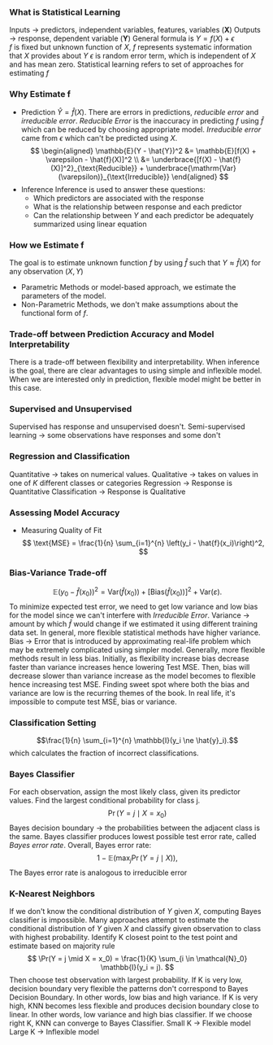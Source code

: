 ### What is Statistical Learning
Inputs -> predictors, independent variables, features, variables (**X**)
Outputs -> response, dependent variable (**Y**)
General formula is $Y = f(X) + \epsilon$    
$f$ is fixed but unknown function of $X$, $f$ represents systematic information that $X$ provides about $Y$
$\epsilon$ is random error term, which is independent of $X$ and has mean zero. 
Statistical learning refers to set of approaches for estimating $f$ 
### Why Estimate f
- Prediction
$\hat{Y} = \hat{f}(X)$. There are errors in predictions, *reducible error* and *irreducible error*. *Reducible Error* is the inaccuracy in predicting $f$ using $\hat{f}$ which can be reduced by choosing appropriate model. *Irreducible error* came from $\epsilon$ which can't be predicted using $X$. 
$$
\begin{aligned}
\mathbb{E}(Y - \hat{Y})^2 
&= \mathbb{E}[f(X) + \varepsilon - \hat{f}(X)]^2 \\
&= \underbrace{[f(X) - \hat{f}(X)]^2}_{\text{Reducible}} + \underbrace{\mathrm{Var}(\varepsilon)}_{\text{Irreducible}}
\end{aligned}
$$
- Inference
Inference is used to answer these questions:
	- Which predictors are associated with the response
	- What is the relationship between response and each predictor
	- Can the relationship between $Y$ and each predictor be adequately summarized using linear equation
### How we Estimate f
The goal is to estimate unknown function $f$ by using $\hat{f}$ such that $Y \approx \hat{f}(X)$ for any observation $(X,Y)$ 
- Parametric Methods or model-based approach, we estimate the parameters of the model.
- Non-Parametric Methods, we don't make assumptions about the functional form of $f$. 

### Trade-off between Prediction Accuracy and Model Interpretability
There is a trade-off between flexibility and interpretability. When inference is the goal, there are clear advantages to using simple and inflexible model. When we are interested only in prediction, flexible model might be better in this case. 
### Supervised and Unsupervised
Supervised has response and unsupervised doesn't.
Semi-supervised learning -> some observations have responses and some don't
### Regression and Classification
Quantitative -> takes on numerical values.
Qualitative -> takes on values in one of $K$ different classes or categories
Regression -> Response is Quantitative
Classification -> Response is Qualitative
### Assessing Model Accuracy
- Measuring Quality of Fit 
$$
\text{MSE} = \frac{1}{n} \sum_{i=1}^{n} \left(y_i - \hat{f}(x_i)\right)^2,
$$
### Bias-Variance Trade-off
$$
\mathbb{E}\left( y_0 - \hat{f}(x_0) \right)^2 = \mathrm{Var}(\hat{f}(x_0)) + \left[\mathrm{Bias}(\hat{f}(x_0))\right]^2 + \mathrm{Var}(\varepsilon).
$$
To minimize expected test error, we need to get low variance and low bias for the model since we can't interfere with *Irreducible Error*. 
Variance -> amount by which $\hat{f}$ would change if we estimated it using different training data set. In general, more flexible statistical methods have higher variance.
Bias -> Error that is introduced by approximating real-life problem which may be extremely complicated using simpler model. Generally, more flexible methods result in less bias. 
Initially, as flexibility increase bias decrease faster than variance increases hence lowering Test MSE. Then, bias will decrease slower than variance increase as the model becomes to flexible hence increasing test MSE.
Finding sweet spot where both the bias and variance are low is the recurring themes of the book.
In real life, it's impossible to compute test MSE, bias or variance. 
### Classification Setting
$$\frac{1}{n} \sum_{i=1}^{n} \mathbb{I}(y_i \ne \hat{y}_i).$$
which calculates the fraction of incorrect classifications.
### Bayes Classifier 
For each observation, assign the most likely class, given its predictor values. Find the largest conditional probability for class j.
$$
\Pr(Y = j \mid X = x_0)
$$
Bayes decision boundary -> the probabilities between the adjacent class is the same.
Bayes classifier produces lowest possible test error rate, called *Bayes error rate*.
Overall, Bayes error rate:
$$
1 - \mathbb{E} \left( \max_j \Pr(Y = j \mid X) \right),
$$
The Bayes error rate is analogous to irreducible error
### K-Nearest Neighbors
If we don't know the conditional distribution of $Y$ given $X$, computing Bayes classifier is impossible. Many approaches attempt to estimate the conditional distribution of $Y$ given $X$ and classify given observation to class with highest probability. Identify K closest point to the test point and estimate based on majority rule
$$
\Pr(Y = j \mid X = x_0) = \frac{1}{K} \sum_{i \in \mathcal{N}_0} \mathbb{I}(y_i = j).
$$
Then choose test observation with largest probability.
If K is very low, decision boundary very flexible the patterns don't correspond to Bayes Decision Boundary. In other words, low bias and high variance.
If K is very high, KNN becomes less flexible and produces decision boundary close to linear. In other words, low variance and high bias classifier. 
If we choose right K, KNN can converge to Bayes Classifier. 
Small K -> Flexible model
Large K -> Inflexible model
